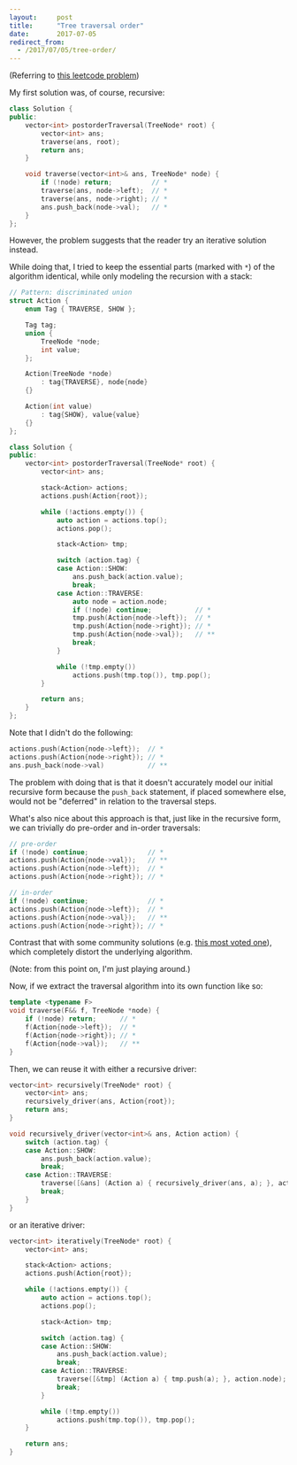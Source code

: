 ```yaml
---
layout:     post
title:      "Tree traversal order"
date:       2017-07-05
redirect_from:
  - /2017/07/05/tree-order/
---
```


(Referring to [this leetcode problem](https://leetcode.com/problems/binary-tree-postorder-traversal/))

My first solution was, of course, recursive:

```cpp
class Solution {
public:
    vector<int> postorderTraversal(TreeNode* root) {
        vector<int> ans;
        traverse(ans, root);
        return ans;
    }

    void traverse(vector<int>& ans, TreeNode* node) {
        if (!node) return;          // *
        traverse(ans, node->left);  // *
        traverse(ans, node->right); // *
        ans.push_back(node->val);   // *
    }
};
```

However, the problem suggests that the reader try an iterative solution instead.

While doing that, I tried to keep the essential parts (marked with `*`) of the algorithm identical, while only modeling the recursion with a stack:

```cpp
// Pattern: discriminated union
struct Action {
    enum Tag { TRAVERSE, SHOW };

    Tag tag;
    union {
        TreeNode *node;
        int value;
    };

    Action(TreeNode *node)
        : tag{TRAVERSE}, node{node}
    {}

    Action(int value)
        : tag{SHOW}, value{value}
    {}
};

class Solution {
public:
    vector<int> postorderTraversal(TreeNode* root) {
        vector<int> ans;

        stack<Action> actions;
        actions.push(Action{root});

        while (!actions.empty()) {
            auto action = actions.top();
            actions.pop();

            stack<Action> tmp;

            switch (action.tag) {
            case Action::SHOW:
                ans.push_back(action.value);
                break;
            case Action::TRAVERSE:
                auto node = action.node;
                if (!node) continue;           // *
                tmp.push(Action{node->left});  // *
                tmp.push(Action{node->right}); // *
                tmp.push(Action{node->val});   // **
                break;
            }

            while (!tmp.empty())
                actions.push(tmp.top()), tmp.pop();
        }

        return ans;
    }
};
```

Note that I didn't do the following:

```cpp
actions.push(Action{node->left});  // *
actions.push(Action{node->right}); // *
ans.push_back(node->val)           // **
```

The problem with doing that is that it doesn't accurately model our initial recursive form because the `push_back` statement, if placed somewhere else, would not be "deferred" in relation to the traversal steps.

What's also nice about this approach is that, just like in the recursive form, we can trivially do pre-order and in-order traversals:

```cpp
// pre-order
if (!node) continue;               // *
actions.push(Action{node->val});   // **
actions.push(Action{node->left});  // *
actions.push(Action{node->right}); // *

// in-order
if (!node) continue;               // *
actions.push(Action{node->left});  // *
actions.push(Action{node->val});   // **
actions.push(Action{node->right}); // *
```

Contrast that with some community solutions (e.g. [this most voted one](https://discuss.leetcode.com/topic/30632/preorder-inorder-and-postorder-iteratively-summarization)), which completely distort the underlying algorithm.

(Note: from this point on, I'm just playing around.)

Now, if we extract the traversal algorithm into its own function like so:

```cpp
template <typename F>
void traverse(F&& f, TreeNode *node) {
    if (!node) return;      // *
    f(Action{node->left});  // *
    f(Action{node->right}); // *
    f(Action{node->val});   // **
}
```

Then, we can reuse it with either a recursive driver:

```cpp
vector<int> recursively(TreeNode* root) {
    vector<int> ans;
    recursively_driver(ans, Action{root});
    return ans;
}

void recursively_driver(vector<int>& ans, Action action) {
    switch (action.tag) {
    case Action::SHOW:
        ans.push_back(action.value);
        break;
    case Action::TRAVERSE:
        traverse([&ans] (Action a) { recursively_driver(ans, a); }, action.node);
        break;
    }
}
```

or an iterative driver:

```cpp
vector<int> iteratively(TreeNode* root) {
    vector<int> ans;

    stack<Action> actions;
    actions.push(Action{root});

    while (!actions.empty()) {
        auto action = actions.top();
        actions.pop();

        stack<Action> tmp;

        switch (action.tag) {
        case Action::SHOW:
            ans.push_back(action.value);
            break;
        case Action::TRAVERSE:
            traverse([&tmp] (Action a) { tmp.push(a); }, action.node);
            break;
        }

        while (!tmp.empty())
            actions.push(tmp.top()), tmp.pop();
    }

    return ans;
}
```
